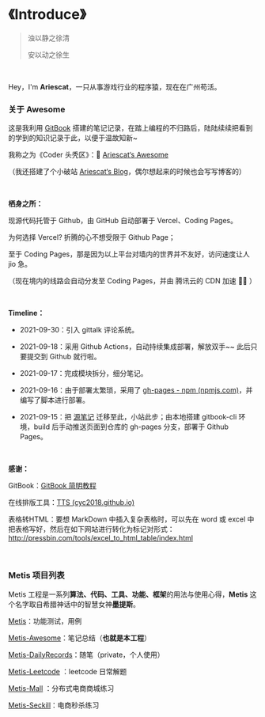 # 《Introduce》



> 浊以静之徐清
>
> 安以动之徐生



<br>

Hey，I'm <strong>Ariescat</strong>，一只从事游戏行业的程序猿，现在在广州苟活。



### 关于 Awesome

这是我利用 [GitBook](https://www.gitbook.com/) 搭建的笔记记录，在踏上编程的不归路后，陆陆续续把看到的学到的知识记录于此，以便于温故知新~

我称之为《Coder 头秃区》：📖 [Ariescat‘s Awesome](https://awesome.ariescat.top/)

（我还搭建了个小破站 [Ariescat‘s Blog](https://ariescat.top/)，偶尔想起来的时候也会写写博客的）

<br>



**栖身之所：**

现源代码托管于 Github，由 GitHub 自动部署于 Vercel、Coding Pages。

为何选择 Vercel? 折腾的心不想受限于 Github Page；

至于 Coding Pages，那是因为以上平台对墙内的世界并不友好，访问速度让人 jio 急。

（现在境内的线路会自动分发至 Coding Pages，并由 腾讯云的 CDN 加速 🚀🚀 ）

<br>



**Timeline：**

* 2021-09-30：引入 gittalk 评论系统。

* 2021-09-18：采用 Github Actions，自动持续集成部署，解放双手~~ 此后只要提交到 Github 就行啦。
* 2021-09-17：完成模块拆分，细分笔记。

* 2021-09-16：由于部署太繁琐，采用了 [gh-pages - npm (npmjs.com)](https://www.npmjs.com/package/gh-pages)，并编写了脚本进行部署。

* 2021-09-15：把 [源笔记](https://ariescat.top/docs/Awesome/) 迁移至此，小站此步；由本地搭建 gitbook-cli 环境，build 后手动推送页面到仓库的 gh-pages 分支，部署于 Github Pages。

<br>



**感谢：**

GitBook：[GitBook 简明教程](https://www.mapull.com/gitbook/comscore/)

在线排版工具：[TTS (cyc2018.github.io)](https://cyc2018.github.io/Text-Typesetting/)

表格转HTML：要想 MarkDown 中插入复杂表格时，可以先在 word 或 excel 中把表格写好，然后在如下网站进行转化为标记对形式：http://pressbin.com/tools/excel_to_html_table/index.html

<br>



### Metis 项目列表

Metis 工程是一系列**算法、代码、工具、功能、框架**的用法与使用心得，**Metis** 这个名字取自希腊神话中的智慧女神**墨提斯**。

[Metis](https://github.com/Ariescat/Metis)：功能测试，用例

[Metis-Awesome](https://github.com/Ariescat/Metis-Awesome)：笔记总结（**也就是本工程**）

[Metis-DailyRecords](https://github.com/Ariescat/Metis-DailyRecords)：随笔（private，个人使用）

[Metis-Leetcode](https://github.com/Ariescat/Metis-Leetcode) ：leetcode 日常解题

[Metis-Mall](https://github.com/Ariescat/Metis-Mall) ：分布式电商商城练习

[Metis-Seckill](https://github.com/Ariescat/Metis-Seckill)：电商秒杀练习
